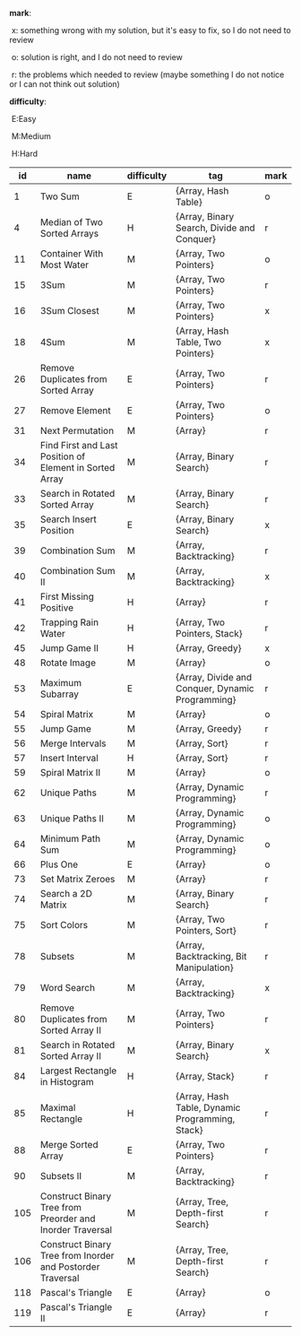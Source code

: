 **mark**:

​	x: something wrong with my solution, but it's easy to fix, so I do not need to review

​	o: solution is right, and I do not need to review

​	r: the problems which needed to review (maybe something I do not notice or I can not think out solution)

**difficulty**:

​	E:Easy

​	M:Medium

​	H:Hard

| id   | name                                                       | difficulty | tag                                              | mark |
| ---- | ---------------------------------------------------------- | ---------- | ------------------------------------------------ | ---- |
| 1    | Two Sum                                                    | E          | {Array, Hash Table}                              | o    |
| 4    | Median of Two Sorted Arrays                                | H          | {Array, Binary Search, Divide and Conquer}       | r    |
| 11   | Container With Most Water                                  | M          | {Array, Two Pointers}                            | o    |
| 15   | 3Sum                                                       | M          | {Array, Two Pointers}                            | r    |
| 16   | 3Sum Closest                                               | M          | {Array, Two Pointers}                            | x    |
| 18   | 4Sum                                                       | M          | {Array, Hash Table, Two Pointers}                | x    |
| 26   | Remove Duplicates from Sorted Array                        | E          | {Array, Two Pointers}                            | r    |
| 27   | Remove Element                                             | E          | {Array, Two Pointers}                            | o    |
| 31   | Next Permutation                                           | M          | {Array}                                          | r    |
| 34   | Find First and Last Position of Element in Sorted Array    | M          | {Array, Binary Search}                           | r    |
| 33   | Search in Rotated Sorted Array                             | M          | {Array, Binary Search}                           | r    |
| 35   | Search Insert Position                                     | E          | {Array, Binary Search}                           | x    |
| 39   | Combination Sum                                            | M          | {Array, Backtracking}                            | r    |
| 40   | Combination Sum II                                         | M          | {Array, Backtracking}                            | x    |
| 41   | First Missing Positive                                     | H          | {Array}                                          | r    |
| 42   | Trapping Rain Water                                        | H          | {Array, Two Pointers, Stack}                     | r    |
| 45   | Jump Game II                                               | H          | {Array, Greedy}                                  | x    |
| 48   | Rotate Image                                               | M          | {Array}                                          | o    |
| 53   | Maximum Subarray                                           | E          | {Array, Divide and Conquer, Dynamic Programming} | r    |
| 54   | Spiral Matrix                                              | M          | {Array}                                          | o    |
| 55   | Jump Game                                                  | M          | {Array, Greedy}                                  | r    |
| 56   | Merge Intervals                                            | M          | {Array, Sort}                                    | r    |
| 57   | Insert Interval                                            | H          | {Array, Sort}                                    | r    |
| 59   | Spiral Matrix II                                           | M          | {Array}                                          | o    |
| 62   | Unique Paths                                               | M          | {Array, Dynamic Programming}                     | r    |
| 63   | Unique Paths II                                            | M          | {Array, Dynamic Programming}                     | o    |
| 64   | Minimum Path Sum                                           | M          | {Array, Dynamic Programming}                     | o    |
| 66   | Plus One                                                   | E          | {Array}                                          | o    |
| 73   | Set Matrix Zeroes                                          | M          | {Array}                                          | r    |
| 74   | Search a 2D Matrix                                         | M          | {Array, Binary Search}                           | r    |
| 75   | Sort Colors                                                | M          | {Array, Two Pointers, Sort}                      | r    |
| 78   | Subsets                                                    | M          | {Array, Backtracking, Bit Manipulation}          | r    |
| 79   | Word Search                                                | M          | {Array, Backtracking}                            | x    |
| 80   | Remove Duplicates from Sorted Array II                     | M          | {Array, Two Pointers}                            | r    |
| 81   | Search in Rotated Sorted Array II                          | M          | {Array, Binary Search}                           | x    |
| 84   | Largest Rectangle in Histogram                             | H          | {Array, Stack}                                   | r    |
| 85   | Maximal Rectangle                                          | H          | {Array, Hash Table, Dynamic Programming, Stack}  | r    |
| 88   | Merge Sorted Array                                         | E          | {Array, Two Pointers}                            | r    |
| 90   | Subsets II                                                 | M          | {Array, Backtracking}                            | r    |
| 105  | Construct Binary Tree from Preorder and Inorder Traversal  | M          | {Array, Tree, Depth-first Search}                | r    |
| 106  | Construct Binary Tree from Inorder and Postorder Traversal | M          | {Array, Tree, Depth-first Search}                | r    |
| 118  | Pascal's Triangle                                          | E          | {Array}                                          | o    |
| 119  | Pascal's Triangle II                                       | E          | {Array}                                          | r    |

